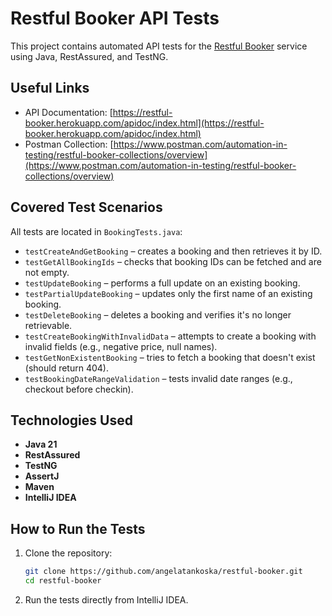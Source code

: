 # Restful Booker API Tests

This project contains automated API tests for the [Restful Booker](https://restful-booker.herokuapp.com/) service using Java, RestAssured, and TestNG.

## Useful Links

- API Documentation: [https://restful-booker.herokuapp.com/apidoc/index.html](https://restful-booker.herokuapp.com/apidoc/index.html)
- Postman Collection: [https://www.postman.com/automation-in-testing/restful-booker-collections/overview](https://www.postman.com/automation-in-testing/restful-booker-collections/overview)

## Covered Test Scenarios

All tests are located in `BookingTests.java`:

- `testCreateAndGetBooking` – creates a booking and then retrieves it by ID.
- `testGetAllBookingIds` – checks that booking IDs can be fetched and are not empty.
- `testUpdateBooking` – performs a full update on an existing booking.
- `testPartialUpdateBooking` – updates only the first name of an existing booking.
- `testDeleteBooking` – deletes a booking and verifies it's no longer retrievable.
- `testCreateBookingWithInvalidData` – attempts to create a booking with invalid fields (e.g., negative price, null names).
- `testGetNonExistentBooking` – tries to fetch a booking that doesn't exist (should return 404).
- `testBookingDateRangeValidation` – tests invalid date ranges (e.g., checkout before checkin).

## Technologies Used

- **Java 21**
- **RestAssured**
- **TestNG**
- **AssertJ**
- **Maven**
- **IntelliJ IDEA**

## How to Run the Tests

1. Clone the repository:
   ```bash
   git clone https://github.com/angelatankoska/restful-booker.git
   cd restful-booker
2. Run the tests directly from IntelliJ IDEA.

